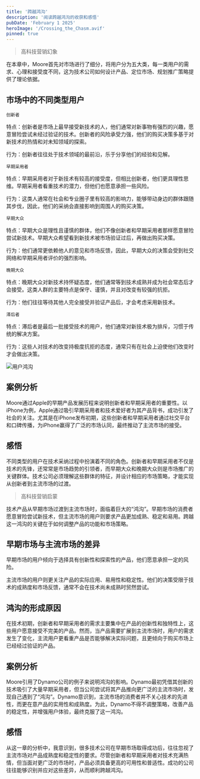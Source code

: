 ```yaml
---
title: '跨越鸿沟'
description: '阅读跨越鸿沟的收获和感悟'
pubDate: 'February 1 2025'
heroImage: '/Crossing_the_Chasm.avif'
pinned: true
---
```


> 高科技营销幻象

在本章中，Moore首先对市场进行了细分，将用户分为五大类，每一类用户的需求、心理和接受度不同，这为技术公司如何设计产品、定位市场、规划推广策略提供了理论依据。

  ## 市场中的不同类型用户

`创新者`

特点：创新者是市场上最早接受新技术的人，他们通常对新事物有强烈的兴趣，愿意冒险尝试未经过验证的技术。创新者的风险承受力强，他们的购买决策多基于对新技术的热情和对未知领域的探索。

行为：创新者往往处于技术领域的最前沿，乐于分享他们的经验和见解。

`早期采用者`

特点：早期采用者对于新技术有较高的接受度，但相比创新者，他们更具理性思维。早期采用者看重技术的潜力，但他们也愿意承担一些风险。

行为：这类人通常在社会和专业圈子里有较高的影响力，能够带动身边的群体跟随其步伐，因此，他们的采纳会直接影响到周围人的购买决策。

`早期大众`

特点：早期大众是理性且谨慎的群体，他们不像创新者和早期采用者那样愿意冒险尝试新技术。早期大众希望看到新技术被市场验证过后，再做出购买决策。

行为：他们通常更依赖他人的意见和市场反馈，因此，早期大众的决策会受到社交网络和早期采用者评价的强烈影响。

`晚期大众`

特点：晚期大众对新技术持怀疑态度，他们通常等到技术成熟并成为社会常态后才会接受。这类人群的主要特点是保守、谨慎，并且对改变有较强的抗拒。

行为：他们往往等待其他人完全接受并验证产品后，才会考虑采用新技术。

`滞后者`

特点：滞后者是最后一批接受技术的用户，他们通常对新技术极为排斥，习惯于传统的解决方案。

行为：这些人对技术的改变持极度抗拒的态度，通常只有在社会上迫使他们改变时才会做出决策。

![用户鸿沟](/user_cross.avif)

  ## 案例分析

Moore通过Apple的早期产品发展历程来说明创新者和早期采用者的重要性。以iPhone为例，Apple通过吸引早期采用者和技术爱好者为其产品背书，成功引发了社会的关注。尤其是在iPhone发布初期，这些创新者和早期采用者通过社交平台和口碑传播，为iPhone赢得了广泛的市场认同，最终推动了主流市场的接受。

  ## 感悟

不同类型的用户在技术采纳过程中扮演着不同的角色。创新者和早期采用者不仅是技术的先锋，还常常是市场趋势的引领者，而早期大众和晚期大众则是市场推广的关键群体。技术公司必须理解这些群体的特征，并设计相应的市场策略，才能实现从创新者到主流市场的过渡。

> 高科技营销启蒙

技术产品从早期市场过渡到主流市场时，面临着巨大的“鸿沟”。早期市场的消费者愿意冒险尝试新技术，但主流市场的用户则要求产品更加成熟、稳定和易用。跨越这一鸿沟的关键在于如何调整产品的功能和市场策略。

  ## 早期市场与主流市场的差异

早期市场的用户倾向于选择具有创新性和探索性的产品，他们愿意承担一定的风险。

主流市场的用户则更关注产品的实际应用、易用性和稳定性。他们的决策受限于技术的成熟度和市场反馈，通常不会在技术尚未成熟时贸然尝试。

  ## 鸿沟的形成原因

在技术初期，创新者和早期采用者的需求主要集中在产品的创新性和独特性上，这些用户愿意接受不完美的产品。然而，当产品需要扩展到主流市场时，用户的需求发生了变化，主流用户更看重产品是否能够解决实际问题，且更倾向于购买市场上已经经过验证的产品。

  ## 案例分析

Moore引用了Dynamo公司的例子来说明鸿沟的影响。Dynamo最初凭借其创新的技术吸引了大量早期采用者，但当公司尝试将其产品推向更广泛的主流市场时，发现自己遇到了“鸿沟”。Dynamo意识到，主流市场的消费者并不关心技术的先进性，而更在意产品的实用性和成熟度。为此，Dynamo不得不调整策略，改善产品的稳定性，并增强用户体验，最终克服了这一鸿沟。

  ## 感悟
从这一章的分析中，我意识到，很多技术公司在早期市场取得成功后，往往忽视了主流市场对产品成熟度和稳定性的要求。尽管创新者和早期采用者对技术充满热情，但当面对更广泛的市场时，产品必须具备更高的可用性和普适性。成功的公司往往能够识别并应对这些差异，从而顺利跨越鸿沟。